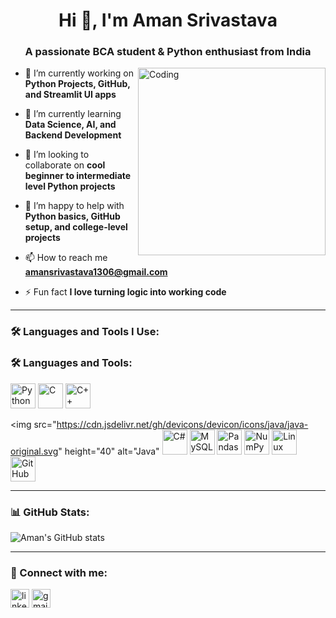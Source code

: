 <h1 align="center">Hi 👋, I'm Aman Srivastava</h1>
<h3 align="center">A passionate BCA student & Python enthusiast from India</h3>

<img align="right" alt="Coding" width="300" src="https://media.giphy.com/media/ZVik7pBtu9dNS/giphy.gif">

- 🔭 I’m currently working on **Python Projects, GitHub, and Streamlit UI apps**

- 🌱 I’m currently learning **Data Science, AI, and Backend Development**

- 👯 I’m looking to collaborate on **cool beginner to intermediate level Python projects**

- 🤝 I’m happy to help with **Python basics, GitHub setup, and college-level projects**

- 📫 How to reach me **amansrivastava1306@gmail.com**

- ⚡ Fun fact **I love turning logic into working code**

---

### 🛠️ Languages and Tools I Use:

### 🛠️ Languages and Tools:

<p align="left">
  <img src="https://cdn.jsdelivr.net/gh/devicons/devicon/icons/python/python-original.svg" height="40" alt="Python" />
  
  <img src="https://cdn.jsdelivr.net/gh/devicons/devicon/icons/c/c-original.svg" height="40" alt="C" />
  
  <img src="https://cdn.jsdelivr.net/gh/devicons/devicon/icons/cplusplus/cplusplus-original.svg" height="40" alt="C++" />
  
  <img src="https://cdn.jsdelivr.net/gh/devicons/devicon/icons/java/java-original.svg" height="40" alt="Java" 
    <img src="https://cdn.jsdelivr.net/gh/devicons/devicon/icons/csharp/csharp-original.svg" height="40" alt="C#" />
    <img src="https://cdn.jsdelivr.net/gh/devicons/devicon/icons/mysql/mysql-original.svg" height="40" alt="MySQL" />
    <img src="https://cdn.jsdelivr.net/gh/devicons/devicon/icons/pandas/pandas-original.svg" height="40" alt="Pandas" />
    <img src="https://cdn.jsdelivr.net/gh/devicons/devicon/icons/numpy/numpy-original.svg" height="40" alt="NumPy" />
    <img src="https://cdn.jsdelivr.net/gh/devicons/devicon/icons/linux/linux-original.svg" height="40" alt="Linux" />  
  <img src="https://cdn.jsdelivr.net/gh/devicons/devicon/icons/github/github-original.svg" height="40" alt="GitHub" />
</p>


---

### 📊 GitHub Stats:

<p align="left">
  <img src="https://github-readme-stats.vercel.app/api?username=Aman-jk&show_icons=true&theme=radical" alt="Aman's GitHub stats"/>
</p>

---

### 🔗 Connect with me:

<p align="left">
  <a href="https://www.linkedin.com/in/your-linkedin/" target="blank"><img align="center" src="https://cdn-icons-png.flaticon.com/512/174/174857.png" alt="linkedin" height="30" width="30" /></a>
  <a href="mailto:amansrivastava@gmail.com"><img align="center" src="https://cdn-icons-png.flaticon.com/512/732/732200.png" alt="gmail" height="30" width="30" /></a>
</p>
